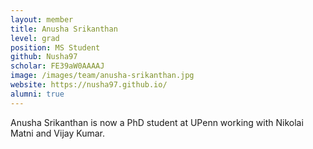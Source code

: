 ```yaml
---
layout: member
title: Anusha Srikanthan
level: grad
position: MS Student
github: Nusha97
scholar: FE39aW0AAAAJ
image: /images/team/anusha-srikanthan.jpg
website: https://nusha97.github.io/
alumni: true
---
```


Anusha Srikanthan is now a PhD student at UPenn working with Nikolai Matni and Vijay Kumar.

